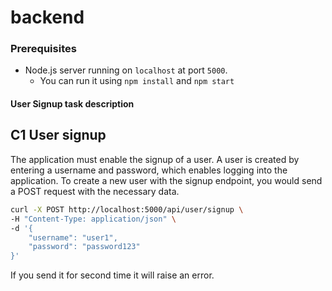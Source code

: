 # backend

### Prerequisites
- Node.js server running on `localhost` at port `5000`.
     - You can run it using `npm install` and `npm start` 

#### User Signup task description

## C1 User signup 

The application must enable the signup of a user. A user is created by entering a username and password, which enables logging into the application.
To create a new user with the signup endpoint, you would send a POST request with the necessary data.

```sh
curl -X POST http://localhost:5000/api/user/signup \
-H "Content-Type: application/json" \
-d '{
    "username": "user1", 
    "password": "password123"
}'
```
If you send it for second time it will raise an error.

